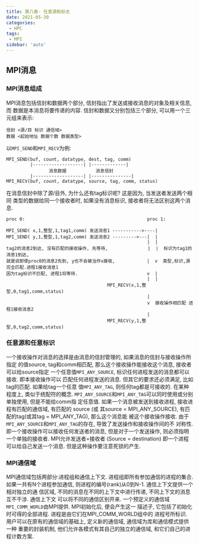 ```yaml
---
title: 第八章- 任意源和标志
date: 2021-05-30
categories:
 - HPC
tags:
 - MPI
sidebar: 'auto'
---
```


## MPI消息

### MPI消息组成

MPI消息包括信封和数据两个部分, 信封指出了发送或接收消息的对象及相关信息, 而
数据是本消息将要传递的内容. 信封和数据又分别包括三个部分, 可以用一个三元组来表示: 

```
信封 <源/目 标识 通信域>
数据 <起始地址 数据个数 数据类型>
```

以`MPI_SEND`和`MPI_RECV`为例:

```
MPI_SEND(buf, count, datatype, dest, tag, comm)
         |-------------------| |-------------|
                消息数据           消息信封
         |-------------------| |---------------|
MPI_RECV(buf, count, datatype, source, tag, comm, status)
```
在消息信封中除了源/目外, 为什么还有tag标识呢? 这是因为, 当发送者发送两个相同
类型的数据给同一个接收者时, 如果没有消息标识, 接收者将无法区别这两个消息. 

```
proc 0:                                              proc 1:

MPI_SEND( x,1,整型,1,tag1,comm) 发送消息1 ----------->----|
MPI_SEND( y,1,整型,1,tag2,comm) 发送消息2 --------->---|  |
                                                     |  |
tag2的消息2到达, 没有匹配的接收操作, 先等待,               |  |  标识为tag1的消息1到达,
就是说即使proc0的消息2先到, y也不会被当作x接收,            |  v  类型,标识,源完全匹配.进程1接收消息1
因为tag标识不匹配, 进程1将等待.                          v  |
                                                     |  |
                                      MPI_RECV(x,1,整型,0,tag1,comm,status)
                                                     | 
                                                     v  接收操作相匹配 进程1接收消息2
                                                     |
                                      MPI_RECV(y,1,整型,0,tag2,comm,status)
```

### 任意源和任意标识

一个接收操作对消息的选择是由消息的信封管理的, 如果消息的信封与接收操作所指定
的值source, tag和comm相匹配, 那么这个接收操作能接收这个消息, 接收者可以给source指定
一个任意值`MPI_ANY_SOURCE`, 标识任何进程发送的消息都可以接收. 即本接收操作可以
匹配任何进程发送的消息. 但其它的要求还必须满足, 比如tag的匹配. 如果给tag一个任意
值`MPI_ANY_TAG`, 则任何tag都是可接收的. 在某种程度上, 类似于统配符的概念.
`MPI_ANY_SOURCE`和`MPI_ANY_TAG`可以同时使用或分别单独使用, 但是不能给comm指
定任意值. 如果一个消息被发送到接收进程, 接收进程有匹配的通信域, 有匹配的 source (或
其source = MPI_ANY_SOURCE), 有匹配的tag(或其tag = MPI_ANY_TAG), 那么这个消息能
被这个接收操作接收.
由于`MPI_ANY_SOURCE`和`MPI_ANY_TAG`的存在, 导致了发送操作和接收操作间的不
对称性. 即一个接收操作可以接收任何发送者的消息, 但是对于一个发送操作, 则必须指明
一个单独的接收者.
MPI允许发送者=接收者 (Source = destination) 即一个进程可以给自己发送一个消息. 
但是这种操作要注意死锁的产生. 

### MPI通信域

MPI通信域包括两部分:进程组和通信上下文. 进程组即所有参加通信的进程的集合.
如果一共有N个进程参加通信, 则进程的编号(rank)从0到N-1. 通信上下文提供一个相对独立的通
信区域, 不同的消息在不同的上下文中进行传递, 不同上下文的消息互不干涉. 通信上下文
可以将不同的通信区别开来.
一个预定义的通信域`MPI_COMM_WORLD`由MPI提供. MPI初始化后, 便会产生这一
描述子, 它包括了初始化时可得的全部进程. 进程是由它们在MPI_COMM_WORLD组中的
进程号所标识.
用户可以在原有的通信域的基础上, 定义新的通信域, 通信域为库和通信模式提供一种
重要的封装机制, 他们允许各模式有其自己的独立的通信域, 和它们自己的进程计数方案.

<CodeSwitcher :languages="{c:'C', python:'Python'}">
<template v-slot:c>

```c

#include <mpi/mpi.h>
#include <stdio.h>
#include <string.h>


int main(int argc, char *argv[]) {
    int rank, size, i;
    MPI_Init(&argc, &argv);
    MPI_Comm_rank(MPI_COMM_WORLD, &rank);
    MPI_Comm_size(MPI_COMM_WORLD, &size);

    MPI_Status status;

    int buf[2];

    if (rank == 0){

        // 接受次数 = 每个进程发送次数 x (进程数-1)
        for (i=0; i<10*(size-1); i++){

            MPI_Recv(&buf, 2, MPI_INT, MPI_ANY_SOURCE, MPI_ANY_TAG, MPI_COMM_WORLD, &status);
            printf("recv msg from rank:%d with tag:%d\n", status.MPI_SOURCE, status.MPI_TAG);
        }
        
    }

    else {

        // 每个进程发送100次
        for(i=0; i<10; i++)  {
            buf[0] = rank;
            buf[1] = i;
            MPI_Send(&buf, 2, MPI_INT, 0, i, MPI_COMM_WORLD);
        }
        
    }
    MPI_Barrier(MPI_COMM_WORLD);
    MPI_Finalize();

}

```
</template>

<template v-slot:python>

```python

from mpi4py import MPI
import numpy as np

def main():

    comm = MPI.COMM_WORLD
    rank = comm.Get_rank()
    size = comm.Get_size()
    status = MPI.Status()

    buf = np.zeros(2)

    if (rank == 0):

        for i in range(10*(size-1)):
            comm.Recv(buf, source=MPI.ANY_SOURCE, tag=MPI.ANY_TAG, status=status)
            print(f'recv msg from rank:{status.tag} with tag:{status.source}')

    else:

        for i in range(10):
            buf[0] = rank
            buf[1] = i
            comm.Send(buf, dest=0, tag=i)

    comm.Barrier()

if __name__ == '__main__':
    main()

```
</template>

</CodeSwitcher>